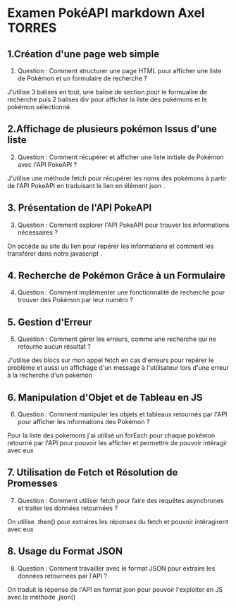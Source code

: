 # Examen PokéAPI markdown Axel TORRES

## 1.Création d'une page web simple

1. Question : Comment structurer une page HTML pour afficher une liste de Pokémon et un formulaire de recherche ?

J'utilise 3 balises en tout, une balise de section pour le formualire de recherche puis 2 balises div pour afficher la liste des pokémons et le pokémon sélectionné. 

## 2.Affichage de plusieurs pokémon Issus d'une liste 

2. Question : Comment récupérer et afficher une liste initiale de Pokémon avec l'API PokeAPI ?

J'utilise une méthode fetch pour récupérer les noms des pokémons à partir de l'API PokeAPI en traduisant le lien en élément json .

## 3. Présentation de l'API PokeAPI

3. Question : Comment explorer l'API PokeAPI pour trouver les informations nécessaires ?

On accède au site du lien pour repérer les informations et comment les transférer dans notre javascript .

## 4. Recherche de Pokémon Grâce à un Formulaire

4. Question : Comment implémenter une fonctionnalité de recherche pour trouver des Pokémon par leur
numéro ?


## 5. Gestion d'Erreur
5. Question : Comment gérer les erreurs, comme une recherche qui ne retourne aucun résultat ?

J'utilise des blocs sur mon appel fetch en cas d'erreurs pour repérer le problème et aussi un affichage d'un message à l'utilisateur lors d'une erreur à la recherche d'un pokémon 

## 6. Manipulation d'Objet et de Tableau en JS
6. Question : Comment manipuler les objets et tableaux retournés par l'API pour afficher les informations des
Pokémon ?

Pour la liste des pokemons j'ai utilisé un forEach pour chaque pokémon retourné par l'API pour pouvoir les afficher et permettre de pouvoir intéragir avec eux 

## 7. Utilisation de Fetch et Résolution de Promesses
7. Question : Comment utiliser fetch pour faire des requêtes asynchrones et traiter les données retournées ?

On utilise .then() pour extraires les réponses du fetch et pouvoir intéragirent avec eux


## 8. Usage du Format JSON
8. Question : Comment travailler avec le format JSON pour extraire les données retournées par l'API ?

On traduit la réponse de l'API en format json pour pouvoir l'exploiter en JS avec la méthode .json()